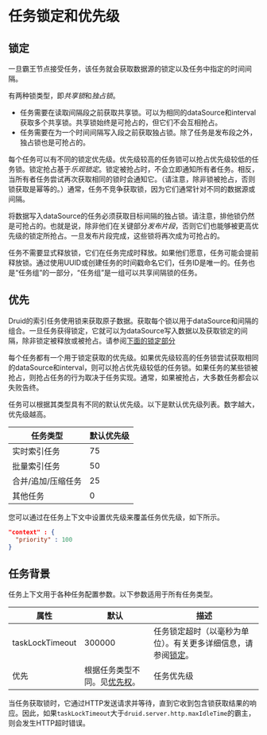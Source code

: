 # 任务锁定和优先级

## 锁定

一旦霸王节点接受任务，该任务就会获取数据源的锁定以及任务中指定的时间间隔。

有两种锁类型，即*共享锁*和*独占锁*。

- 任务需要在读取间隔段之前获取共享锁。可以为相同的dataSource和interval获取多个共享锁。共享锁始终是可抢占的，但它们不会互相抢占。
- 任务需要在为一个时间间隔写入段之前获取独占锁。除了任务是发布段之外，独占锁也是可抢占的。

每个任务可以有不同的锁定优先级。优先级较高的任务锁可以抢占优先级较低的任务锁。锁定抢占基于*乐观锁定*。锁定被抢占时，不会立即通知所有者任务。相反，当所有者任务尝试再次获取相同的锁时会通知它。（请注意，除非锁被抢占，否则锁获取是幂等的。）通常，任务不竞争获取锁，因为它们通常针对不同的数据源或间隔。

将数据写入dataSource的任务必须获取目标间隔的独占锁。请注意，排他锁仍然是可抢占的。也就是说，除非他们在关键部分*发布片段*，否则它们也能够被更高优先级的锁定所抢占。一旦发布片段完成，这些锁将再次成为可抢占的。

任务不需要显式释放锁，它们在任务完成时释放。如果他们愿意，任务可能会提前释放锁。通过使用UUID或创建任务的时间戳命名它们，任务ID是唯一的。任务也是“任务组”的一部分，“任务组”是一组可以共享间隔锁的任务。

## 优先

Druid的索引任务使用锁来获取原子数据。获取每个锁以用于dataSource和间隔的组合。一旦任务获得锁定，它就可以为dataSource写入数据以及获取锁定的间隔，除非锁定被释放或被抢占。请参阅[下面的锁定部分](http://druid.io/docs/0.12.3/ingestion/locking-and-priority.html#locking)

每个任务都有一个用于锁定获取的优先级。如果优先级较高的任务锁尝试获取相同的dataSource和interval，则可以抢占优先级较低的任务锁。如果任务的某些锁被抢占，则抢占任务的行为取决于任务实现。通常，如果被抢占，大多数任务都会以失败告终。

任务可以根据其类型具有不同的默认优先级。以下是默认优先级列表。数字越大，优先级越高。

| 任务类型           | 默认优先级 |
| ------------------ | ---------- |
| 实时索引任务       | 75         |
| 批量索引任务       | 50         |
| 合并/追加/压缩任务 | 25         |
| 其他任务           | 0          |

您可以通过在任务上下文中设置优先级来覆盖任务优先级，如下所示。

```json
"context" : {
  "priority" : 100
}
```

## 任务背景

任务上下文用于各种任务配置参数。以下参数适用于所有任务类型。

| 属性            | 默认                                                         | 描述                                                         |
| --------------- | ------------------------------------------------------------ | ------------------------------------------------------------ |
| taskLockTimeout | 300000                                                       | 任务锁定超时（以毫秒为单位）。有关更多详细信息，请参阅[锁定](http://druid.io/docs/0.12.3/ingestion/locking-and-priority.html#locking)。 |
| 优先            | 根据任务类型不同。见[优先权](http://druid.io/docs/0.12.3/ingestion/locking-and-priority.html#priority)。 | 任务优先级                                                   |

当任务获取锁时，它通过HTTP发送请求并等待，直到它收到包含锁获取结果的响应。因此，如果`taskLockTimeout`大于`druid.server.http.maxIdleTime`的霸主，则会发生HTTP超时错误。